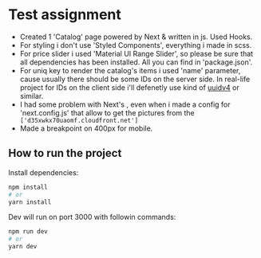  # Test assignment
 
  - Created 1 'Catalog' page powered by Next & written in js.
 Used Hooks. 
  - For styling i don't use 'Styled Components', everything i made in  scss. 
  - For price slider i used 'Material UI Range Slider', so please be sure that all dependencies has been installed. All you can find in 'package.json'.
  - For uniq key to render the catalog's items i used 'name' parameter, cause usually there should be some IDs on the server side. In real-life project for IDs on the client side i'll defenetly use kind of [uuidv4](https://www.npmjs.com/package/uuidv4) or similar.
 - I had some problem with Next's <Image />, even when i made a config for 'next.config.js' that allow to get the pictures from the
  ```  ['d35xwkx70uaomf.cloudfront.net'] ```
 - Made a breakpoint on 400px for mobile.

## How to run the project

Install dependencies:

```bash
npm install
# or
yarn install
```

Dev will run on  port 3000 with followin commands:

```bash
npm run dev
# or
yarn dev
```
